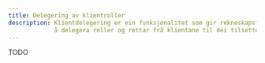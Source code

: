 ```yaml
---
title: Delegering av klientroller
description: Klientdelegering er ein funksjonalitet som gir rekneskapsførar/revisor/bostyrer høvet til
             å delegera roller og rettar frå klientane til dei tilsette i serviceeininga/bostyrer ein representerer.
---
```


TODO